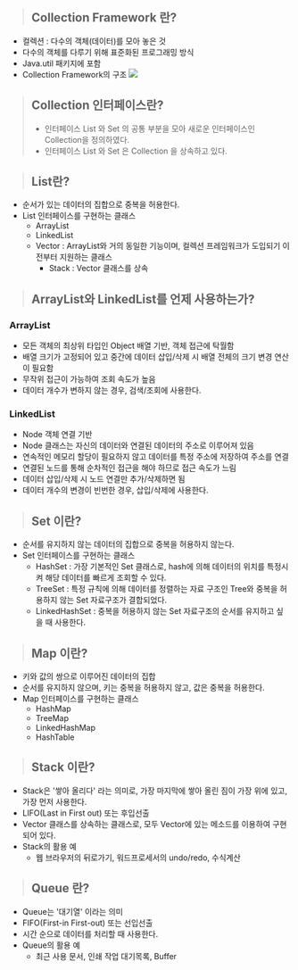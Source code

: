 > ## Collection Framework 란?
- 컬렉션 : 다수의 객체(데이터)를 모아 놓은 것
- 다수의 객체를 다루기 위해 표준화된 프로그래밍 방식
- Java.util 패키지에 포함
- Collection Framework의 구조
![](https://velog.velcdn.com/images/seonmikimm/post/2066bae4-808f-434c-afb4-a8d4b9079027/image.png)

> ## Collection 인터페이스란?
> - 인터페이스 List 와 Set 의 공통 부분을 모아 새로운 인터페이스인 Collection을 정의하였다.
> - 인터페이스 List 와 Set 은 Collection 을 상속하고 있다.

> ## List란? 
- 순서가 있는 데이터의 집합으로 중복을 허용한다.
- List 인터페이스를 구현하는 클래스
    - ArrayList 
    - LinkedList 
    - Vector : ArrayList와 거의 동일한 기능이며, 컬렉션 프레임워크가 도입되기 이전부터 지원하는 클래스
        - Stack : Vector 클래스를 상속

> ## ArrayList와 LinkedList를 언제 사용하는가?
### ArrayList
- 모든 객체의 최상위 타입인 Object 배열 기반, 객체 접근에 탁월함
- 배열 크기가 고정되어 있고 중간에 데이터 삽입/삭제 시 배열 전체의 크기 변경 연산이 필요함
- 무작위 접근이 가능하여 조회 속도가 높음
- 데이터 개수가 변하지 않는 경우, 검색/조회에 사용한다.
### LinkedList
- Node 객체 연결 기반
- Node 클래스는 자신의 데이터와 연결된 데이터의 주소로 이루어져 있음
- 연속적인 메모리 할당이 필요하지 않고 데이터를 특정 주소에 저장하여 주소를 연결
- 연결된 노드를 통해 순차적인 접근을 해야 하므로 접근 속도가 느림
- 데이터 삽입/삭제 시 노드 연결만 추가/삭제하면 됨
- 데이터 개수의 변경이 빈번한 경우, 삽입/삭제에 사용한다.

> ## Set 이란? 
- 순서를 유지하지 않는 데이터의 집합으로 중복을 허용하지 않는다.
- Set 인터페이스를 구현하는 클래스
    - HashSet : 가장 기본적인 Set 클래스로, hash에 의해 데이터의 위치를 특정시켜 해당 데이터를 빠르게 조회할 수 있다.
    - TreeSet : 특정 규칙에 의해 데이터를 정렬하는 자료 구조인 Tree와 중복을 허용하지 않는 Set 자료구조가 결합되었다.
    - LinkedHashSet : 중복을 허용하지 않는 Set 자료구조의 순서를 유지하고 싶을 때 사용한다.

> ## Map 이란? 
- 키와 값의 쌍으로 이루어진 데이터의 집합
- 순서를 유지하지 않으며, 키는 중복을 허용하지 않고, 값은 중복을 허용한다.
- Map 인터페이스를 구현하는 클래스
    - HashMap
    - TreeMap
    - LinkedHashMap
    - HashTable


> ## Stack 이란?
- Stack은 '쌓아 올리다' 라는 의미로, 가장 마지막에 쌓아 올린 짐이 가장 위에 있고, 가장 먼저 사용한다.
- LIFO(Last in First out) 또는 후입선출
- Vector 클래스를 상속하는 클래스로, 모두 Vector에 있는 메소드를 이용하여 구현되어 있다.
- Stack의 활용 예 
    - 웹 브라우저의 뒤로가기, 워드프로세서의 undo/redo, 수식계산

> ## Queue 란?
- Queue는 '대기열' 이라는 의미
- FIFO(First-in First-out) 또는 선입선출
- 시간 순으로 데이터를 처리할 때 사용한다.
- Queue의 활용 예
    - 최근 사용 문서, 인쇄 작업 대기목록, Buffer
